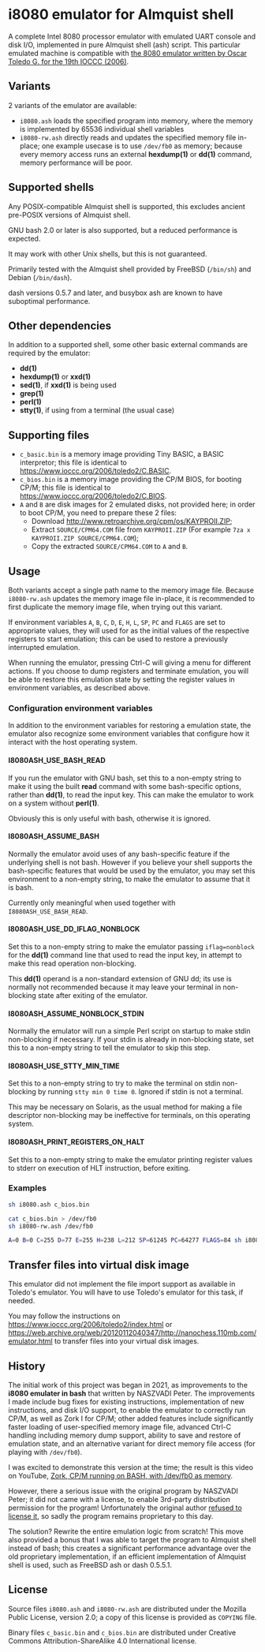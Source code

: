 # i8080 emulator for Almquist shell

A complete Intel 8080 processor emulator with emulated UART console and disk I/O, implemented in pure Almquist shell (ash) script. This particular emulated machine is compatible with [the 8080 emulator written by Oscar Toledo G. for the 19th IOCCC (2006)](https://www.ioccc.org/2006/toledo2/index.html).

## Variants

2 variants of the emulator are available:
* `i8080.ash` loads the specified program into memory, where the memory is implemented by 65536 individual shell variables
* `i8080-rw.ash` directly reads and updates the specified memory file in-place; one example usecase is to use `/dev/fb0` as memory; because every memory access runs an external **hexdump(1)** or **dd(1)** command, memory performance will be poor.

## Supported shells

Any POSIX-compatible Almquist shell is supported, this excludes ancient pre-POSIX versions of Almquist shell.

GNU bash 2.0 or later is also supported, but a reduced performance is expected.

It may work with other Unix shells, but this is not guaranteed.

Primarily tested with the Almquist shell provided by FreeBSD (`/bin/sh`) and Debian (`/bin/dash`).

dash versions 0.5.7 and later, and busybox ash are known to have suboptimal performance.

## Other dependencies

In addition to a supported shell, some other basic external commands are required by the emulator:

* **dd(1)**
* **hexdump(1)** or **xxd(1)**
* **sed(1)**, if **xxd(1)** is being used
* **grep(1)**
* **perl(1)**
* **stty(1)**, if using from a terminal (the usual case)

## Supporting files

* `c_basic.bin` is a memory image providing Tiny BASIC, a BASIC interpretor; this file is identical to <https://www.ioccc.org/2006/toledo2/C.BASIC>.
* `c_bios.bin` is a memory image providing the CP/M BIOS, for booting CP/M; this file is identical to <https://www.ioccc.org/2006/toledo2/C.BIOS>.
* `A` and `B` are disk images for 2 emulated disks, not provided here; in order to boot CP/M, you need to prepare these 2 files:
	* Download <http://www.retroarchive.org/cpm/os/KAYPROII.ZIP>;
	* Extract `SOURCE/CPM64.COM` file from `KAYPROII.ZIP` (For example `7za x KAYPROII.ZIP SOURCE/CPM64.COM`);
	* Copy the extracted `SOURCE/CPM64.COM` to `A` and `B`.

## Usage

Both variants accept a single path name to the memory image file. Because `i8080-rw.ash` updates the memory image file in-place, it is recommended to first duplicate the memory image file, when trying out this variant.

If environment variables `A`, `B`, `C`, `D`, `E`, `H`, `L`, `SP`, `PC` and `FLAGS` are set to appropriate values, they will used for as the initial values of the respective registers to start emulation; this can be used to restore a previously interrupted emulation.

When running the emulator, pressing Ctrl-C will giving a menu for different actions. If you choose to dump registers and terminate emulation, you will be able to restore this emulation state by setting the register values in environment variables, as described above.

### Configuration environment variables

In addition to the environment variables for restoring a emulation state, the emulator also recognize some environment variables that configure how it interact with the host operating system.

#### I8080ASH_USE_BASH_READ

If you run the emulator with GNU bash, set this to a non-empty string to make it using the built **read** command with some bash-specific options, rather than **dd(1)**, to read the input key. This can make the emulator to work on a system without **perl(1)**.

Obviously this is only useful with bash, otherwise it is ignored.

#### I8080ASH_ASSUME_BASH

Normally the emulator avoid uses of any bash-specific feature if the underlying shell is not bash. However if you believe your shell supports the bash-specific features that would be used by the emulator, you may set this environment to a non-empty string, to make the emulator to assume that it is bash.

Currently only meaningful when used together with `I8080ASH_USE_BASH_READ`.

#### I8080ASH_USE_DD_IFLAG_NONBLOCK

Set this to a non-empty string to make the emulator passing `iflag=nonblock` for the **dd(1)** command line that used to read the input key, in attempt to make this read operation non-blocking.

This **dd(1)** operand is a non-standard extension of GNU dd; its use is normally not recommended because it may leave your terminal in non-blocking state after exiting of the emulator.

#### I8080ASH_ASSUME_NONBLOCK_STDIN

Normally the emulator will run a simple Perl script on startup to make stdin non-blocking if necessary. If your stdin is already in non-blocking state, set this to a non-empty string to tell the emulator to skip this step.

#### I8080ASH_USE_STTY_MIN_TIME

Set this to a non-empty string to try to make the terminal on stdin non-blocking by running `stty min 0 time 0`. Ignored if stdin is not a terminal.

This may be necessary on Solaris, as the usual method for making a file descriptor non-blocking may be ineffective for terminals, on this operating system.

#### I8080ASH_PRINT_REGISTERS_ON_HALT

Set this to a non-empty string to make the emulator printing register values to stderr on execution of HLT instruction, before exiting.


### Examples

```sh
sh i8080.ash c_bios.bin
```

```sh
cat c_bios.bin > /dev/fb0
sh i8080-rw.ash /dev/fb0
```

```sh
A=0 B=0 C=255 D=77 E=255 H=238 L=212 SP=61245 PC=64277 FLAGS=84 sh i8080.ash my-last-save
```

## Transfer files into virtual disk image

This emulator did not implement the file import support as available in Toledo's emulator. You will have to use Toledo's emulator for this task, if needed.

You may follow the instructions on <https://www.ioccc.org/2006/toledo2/index.html> or <https://web.archive.org/web/20120112040347/http://nanochess.110mb.com/emulator.html> to transfer files into your virtual disk images.

## History

The initial work of this project was began in 2021, as improvements to the **i8080 emulater in bash** that written by NASZVADI Peter. The improvements I made include bug fixes for existing instructions, implementation of new instructions, and disk I/O support, to enable the emulator to correctly run CP/M, as well as Zork I for CP/M; other added features include significantly faster loading of user-specified memory image file, advanced Ctrl-C handling including memory dump support, ability to save and restore of emulation state, and an alternative variant for direct memory file access (for playing with `/dev/fb0`).

I was excited to demonstrate this version at the time; the result is this video on YouTube, [Zork, CP/M running on BASH, with /dev/fb0 as memory](https://www.youtube.com/watch?v=7MO9w6h6Hwo).

However, there a serious issue with the original program by NASZVADI Peter; it did not came with a license, to enable 3rd-party distribution permission for the program! Unfortunately the original author [refused to license it](https://github.com/retrohun/blog/issues/4), so sadly the program remains proprietary to this day.

The solution? Rewrite the entire emulation logic from scratch! This move also provided a bonus that I was able to target the program to Almquist shell instead of bash; this creates a significant performance advantage over the old proprietary implementation, if an efficient implementation of Almquist shell is used, such as FreeBSD ash or dash 0.5.5.1.

## License

Source files `i8080.ash` and `i8080-rw.ash` are distributed under the Mozilla Public License, version 2.0; a copy of this license is provided as `COPYING` file.

Binary files `c_basic.bin` and `c_bios.bin` are distributed under Creative Commons Attribution-ShareAlike 4.0 International license.
